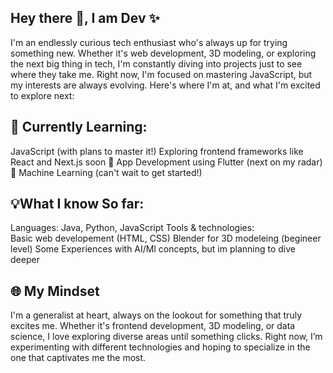 ## Hey there 👋, I am Dev ✨
I'm an endlessly curious tech enthusiast who's always up for trying something new.
Whether it's web development, 3D modeling, or exploring the next big thing in tech, I'm constantly diving into projects just to see where they take me.
Right now, I'm focused on mastering JavaScript, but my interests are always evolving.
Here's where I'm at, and what I'm excited to explore next:

## 🌱 Currently Learning:
  JavaScript (with plans to master it!)
  Exploring frontend frameworks like React and Next.js soon
  📱 App Development using Flutter (next on my radar)
  🤖 Machine Learning (can't wait to get started!)

## 💡What I know So far:
Languages:  Java, Python, JavaScript
Tools & technologies:  
    Basic web developement (HTML, CSS)
    Blender for 3D modeleing (begineer level)
Some Experiences with AI/Ml concepts, but im planning to dive deeper

## 🌐 My Mindset

I'm a generalist at heart, always on the lookout for something that truly excites me. Whether it's frontend development, 3D modeling, or data science, I love exploring diverse areas until something clicks. Right now, I’m experimenting with different technologies and hoping to specialize in the one that captivates me the most.
    

<!--
**DevSquaared/DevSquaared** is a ✨ _special_ ✨ repository because its `README.md` (this file) appears on your GitHub profile.

Here are some ideas to get you started:

- 🔭 I’m currently working on ...
- 🌱 I’m currently learning ...
- 👯 I’m looking to collaborate on ...
- 🤔 I’m looking for help with ...
- 💬 Ask me about ...
- 📫 How to reach me: ...
- 😄 Pronouns: ...
- ⚡ Fun fact: ...
-->
